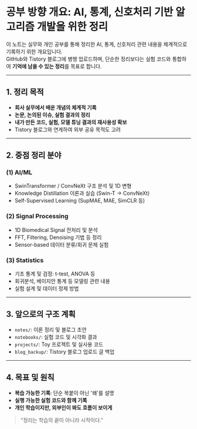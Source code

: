 # 공부 방향 개요: AI, 통계, 신호처리 기반 알고리즘 개발을 위한 정리

이 노트는 실무와 개인 공부를 통해 정리한 AI, 통계, 신호처리 관련 내용을 체계적으로 기록하기 위한 개요입니다.  
GitHub와 Tistory 블로그에 병행 업로드하며, 단순한 정리보다는 실험 코드와 통합하여 **기억에 남을 수 있는 정리**를 목표로 합니다.

---

## 1. 정리 목적

- **회사 실무에서 배운 개념의 체계적 기록**
- **논문, 논의된 이슈, 실험 결과의 정리**
- **내가 만든 코드, 실험, 모델 튜닝 결과의 재사용성 확보**
- Tistory 블로그와 연계하여 외부 공유 목적도 고려

---

## 2. 중점 정리 분야

### (1) AI/ML
- SwinTransformer / ConvNeXt 구조 분석 및 1D 변형
- Knowledge Distillation 이론과 실습 (Swin-T → ConvNeXt)
- Self-Supervised Learning (SupMAE, MAE, SimCLR 등)

### (2) Signal Processing
- 1D Biomedical Signal 전처리 및 분석
- FFT, Filtering, Denoising 기법 등 정리
- Sensor-based 데이터 분류/회귀 문제 실험

### (3) Statistics
- 기초 통계 및 검정: t-test, ANOVA 등
- 회귀분석, 베이지안 통계 등 모델링 관련 내용
- 실험 설계 및 데이터 정제 방법

---

## 3. 앞으로의 구조 계획

- `notes/`: 이론 정리 및 블로그 초안
- `notebooks/`: 실험 코드 및 시각화 결과
- `projects/`: Toy 프로젝트 및 실사용 코드
- `blog_backup/`: Tistory 블로그 업로드 글 백업

---

## 4. 목표 및 원칙

- **복습 가능한 기록**: 단순 복붙이 아닌 '왜'를 설명
- **실행 가능한 실험 코드와 함께 기록**
- **개인 학습이지만, 외부인이 봐도 흐름이 보이게**

> "정리는 학습의 끝이 아니라 시작이다."